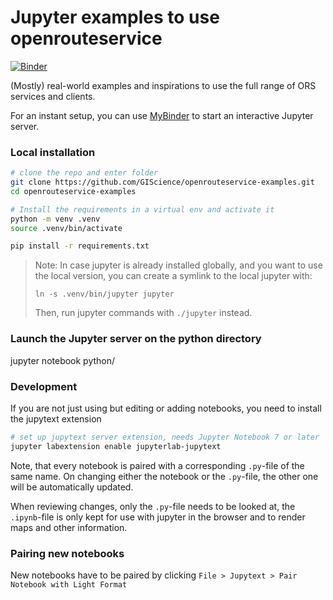# Jupyter examples to use openrouteservice
[![Binder](https://mybinder.org/badge_logo.svg)](https://mybinder.org/v2/gh/GIScience/openrouteservice-examples/master?filepath=python)

(Mostly) real-world examples and inspirations to use the full range of ORS services and clients.

For an instant setup, you can use [MyBinder](https://mybinder.org/v2/gh/GIScience/openrouteservice-examples/master?filepath=python)
to start an interactive Jupyter server.

### Local installation

```bash
# clone the repo and enter folder
git clone https://github.com/GIScience/openrouteservice-examples.git
cd openrouteservice-examples

# Install the requirements in a virtual env and activate it
python -m venv .venv
source .venv/bin/activate

pip install -r requirements.txt
```

> Note: In case jupyter is already installed globally, and you want to use the local version, you can create a symlink to
> the local jupyter with:
>
>`ln -s .venv/bin/jupyter jupyter`
> 
> Then, run jupyter commands with `./jupyter` instead. 

### Launch the Jupyter server on the python directory
jupyter notebook python/

### Development
If you are not just using but editing or adding notebooks, you need to install the jupytext extension

```bash
# set up jupytext server extension, needs Jupyter Notebook 7 or later
jupyter labextension enable jupyterlab-jupytext
```

Note, that every notebook is paired with a corresponding `.py`-file of the same name.
On changing either the notebook or the `.py`-file, the other one will be automatically updated.

When reviewing changes, only the `.py`-file needs to be looked at, the
`.ipynb`-file is only kept for use with jupyter in the browser and to render
maps and other information.

### Pairing new notebooks
New notebooks have to be paired by clicking `File > Jupytext > Pair Notebook with Light Format`
